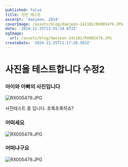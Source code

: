 ```yaml
---
published: false
title: 사진 테스트
excerpt: 'daejeon, 2024'
coverImage: /assets/blog/daejeon-241102/RX005479.JPG
date: '2024-11-25T13:55:34.072Z'
ogImage:
  url: /assets/blog/daejeon-241102/RX005479.JPG
createDate: '2024-11-25T11:17:26.563Z'
---
```


# 사진을 테스트합니다 수정2

### 아이와 아빠의 사진입니다

![RX005479.JPG](/assets/blog/daejeon-241102/RX005479.JPG)

사진테스트 중 입니다.
초록초록하죠?

### 어떠세요

![RX005479.JPG](/assets/blog/daejeon-241102/RX005464.JPG)

### 어떠냐구요

![RX005479.JPG](/assets/blog/daejeon-241102/RX005486.JPG)
